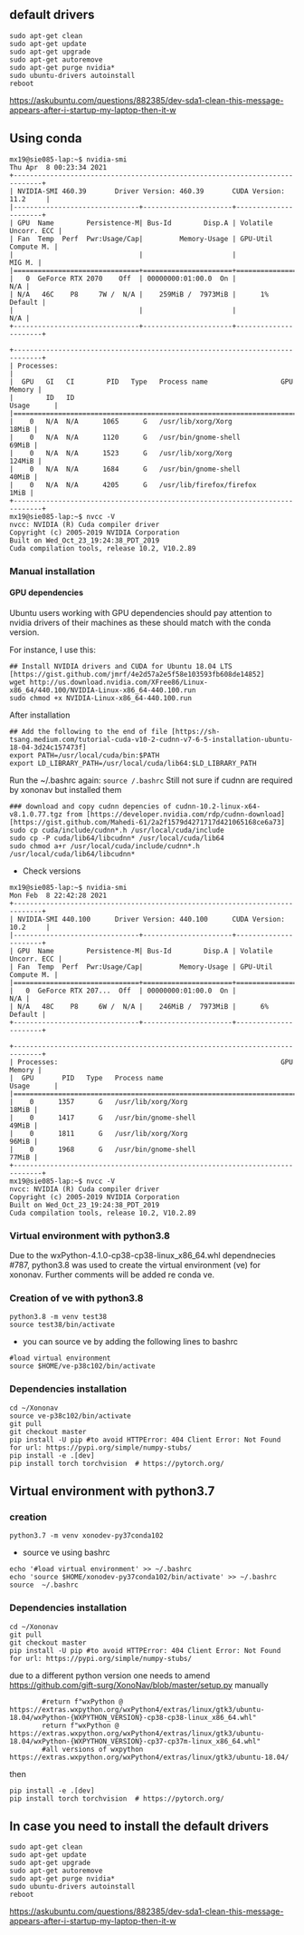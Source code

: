## default drivers
```
sudo apt-get clean
sudo apt-get update
sudo apt-get upgrade
sudo apt-get autoremove
sudo apt-get purge nvidia*
sudo ubuntu-drivers autoinstall
reboot
```

https://askubuntu.com/questions/882385/dev-sda1-clean-this-message-appears-after-i-startup-my-laptop-then-it-w




## Using conda 

```
mx19@sie085-lap:~$ nvidia-smi
Thu Apr  8 00:23:34 2021       
+-----------------------------------------------------------------------------+
| NVIDIA-SMI 460.39       Driver Version: 460.39       CUDA Version: 11.2     |
|-------------------------------+----------------------+----------------------+
| GPU  Name        Persistence-M| Bus-Id        Disp.A | Volatile Uncorr. ECC |
| Fan  Temp  Perf  Pwr:Usage/Cap|         Memory-Usage | GPU-Util  Compute M. |
|                               |                      |               MIG M. |
|===============================+======================+======================|
|   0  GeForce RTX 2070    Off  | 00000000:01:00.0  On |                  N/A |
| N/A   46C    P8     7W /  N/A |    259MiB /  7973MiB |      1%      Default |
|                               |                      |                  N/A |
+-------------------------------+----------------------+----------------------+
                                                                               
+-----------------------------------------------------------------------------+
| Processes:                                                                  |
|  GPU   GI   CI        PID   Type   Process name                  GPU Memory |
|        ID   ID                                                   Usage      |
|=============================================================================|
|    0   N/A  N/A      1065      G   /usr/lib/xorg/Xorg                 18MiB |
|    0   N/A  N/A      1120      G   /usr/bin/gnome-shell               69MiB |
|    0   N/A  N/A      1523      G   /usr/lib/xorg/Xorg                124MiB |
|    0   N/A  N/A      1684      G   /usr/bin/gnome-shell               40MiB |
|    0   N/A  N/A      4205      G   /usr/lib/firefox/firefox            1MiB |
+-----------------------------------------------------------------------------+
mx19@sie085-lap:~$ nvcc -V
nvcc: NVIDIA (R) Cuda compiler driver
Copyright (c) 2005-2019 NVIDIA Corporation
Built on Wed_Oct_23_19:24:38_PDT_2019
Cuda compilation tools, release 10.2, V10.2.89

```



### Manual installation

#### GPU dependencies 
Ubuntu users working with GPU dependencies should pay attention to nvidia drivers of their machines as these should match with the conda version. 

For instance, I use this:
```
## Install NVIDIA drivers and CUDA for Ubuntu 18.04 LTS  [https://gist.github.com/jmrf/4e2d57a2e5f58e103593fb608de14852]
wget http://us.download.nvidia.com/XFree86/Linux-x86_64/440.100/NVIDIA-Linux-x86_64-440.100.run
sudo chmod +x NVIDIA-Linux-x86_64-440.100.run
```


After installation
```
## Add the following to the end of file [https://sh-tsang.medium.com/tutorial-cuda-v10-2-cudnn-v7-6-5-installation-ubuntu-18-04-3d24c157473f] 
export PATH=/usr/local/cuda/bin:$PATH  
export LD_LIBRARY_PATH=/usr/local/cuda/lib64:$LD_LIBRARY_PATH
```

Run the ~/.bashrc again: `source /.bashrc`
Still not sure if cudnn are required by xononav but installed them


```
### download and copy cudnn depencies of cudnn-10.2-linux-x64-v8.1.0.77.tgz from [https://developer.nvidia.com/rdp/cudnn-download] [https://gist.github.com/Mahedi-61/2a2f1579d4271717d421065168ce6a73]
sudo cp cuda/include/cudnn*.h /usr/local/cuda/include 
sudo cp -P cuda/lib64/libcudnn* /usr/local/cuda/lib64 
sudo chmod a+r /usr/local/cuda/include/cudnn*.h /usr/local/cuda/lib64/libcudnn*
```


* Check versions
```
mx19@sie085-lap:~$ nvidia-smi
Mon Feb  8 22:42:28 2021       
+-----------------------------------------------------------------------------+
| NVIDIA-SMI 440.100      Driver Version: 440.100      CUDA Version: 10.2     |
|-------------------------------+----------------------+----------------------+
| GPU  Name        Persistence-M| Bus-Id        Disp.A | Volatile Uncorr. ECC |
| Fan  Temp  Perf  Pwr:Usage/Cap|         Memory-Usage | GPU-Util  Compute M. |
|===============================+======================+======================|
|   0  GeForce RTX 207...  Off  | 00000000:01:00.0  On |                  N/A |
| N/A   48C    P8     6W /  N/A |    246MiB /  7973MiB |      6%      Default |
+-------------------------------+----------------------+----------------------+
                                                                               
+-----------------------------------------------------------------------------+
| Processes:                                                       GPU Memory |
|  GPU       PID   Type   Process name                             Usage      |
|=============================================================================|
|    0      1357      G   /usr/lib/xorg/Xorg                            18MiB |
|    0      1417      G   /usr/bin/gnome-shell                          49MiB |
|    0      1811      G   /usr/lib/xorg/Xorg                            96MiB |
|    0      1968      G   /usr/bin/gnome-shell                          77MiB |
+-----------------------------------------------------------------------------+
mx19@sie085-lap:~$ nvcc -V
nvcc: NVIDIA (R) Cuda compiler driver
Copyright (c) 2005-2019 NVIDIA Corporation
Built on Wed_Oct_23_19:24:38_PDT_2019
Cuda compilation tools, release 10.2, V10.2.89
```








### Virtual environment with python3.8
Due to the  wxPython-4.1.0-cp38-cp38-linux_x86_64.whl dependnecies #787, python3.8 was used to create the virtual environment (ve) for xononav. Further comments will be added re conda ve. 

### Creation of ve with python3.8
```
python3.8 -m venv test38
source test38/bin/activate
```
* you can source ve by adding the following lines to bashrc 
```
#load virtual environment
source $HOME/ve-p38c102/bin/activate
```

### Dependencies installation
```
cd ~/Xononav
source ve-p38c102/bin/activate
git pull
git checkout master 
pip install -U pip #to avoid HTTPError: 404 Client Error: Not Found for url: https://pypi.org/simple/numpy-stubs/
pip install -e .[dev]
pip install torch torchvision  # https://pytorch.org/
```



## Virtual environment with python3.7 
### creation
```
python3.7 -m venv xonodev-py37conda102
```
* source ve using bashrc 
```
echo '#load virtual environment' >> ~/.bashrc 
echo 'source $HOME/xonodev-py37conda102/bin/activate' >> ~/.bashrc 
source  ~/.bashrc 
```

### Dependencies installation
```
cd ~/Xononav
git pull
git checkout master 
pip install -U pip #to avoid HTTPError: 404 Client Error: Not Found for url: https://pypi.org/simple/numpy-stubs/
```
due to a different python version one needs to amend  https://github.com/gift-surg/XonoNav/blob/master/setup.py manually
```
        #return f"wxPython @ https://extras.wxpython.org/wxPython4/extras/linux/gtk3/ubuntu-18.04/wxPython-{WXPYTHON_VERSION}-cp38-cp38-linux_x86_64.whl"
        return f"wxPython @ https://extras.wxpython.org/wxPython4/extras/linux/gtk3/ubuntu-18.04/wxPython-{WXPYTHON_VERSION}-cp37-cp37m-linux_x86_64.whl"
        #all versions of wxpython https://extras.wxpython.org/wxPython4/extras/linux/gtk3/ubuntu-18.04/
```
then 
```
pip install -e .[dev]
pip install torch torchvision  # https://pytorch.org/
```



## In case you need to install the  default drivers
```
sudo apt-get clean
sudo apt-get update
sudo apt-get upgrade
sudo apt-get autoremove
sudo apt-get purge nvidia*
sudo ubuntu-drivers autoinstall
reboot
```

https://askubuntu.com/questions/882385/dev-sda1-clean-this-message-appears-after-i-startup-my-laptop-then-it-w




